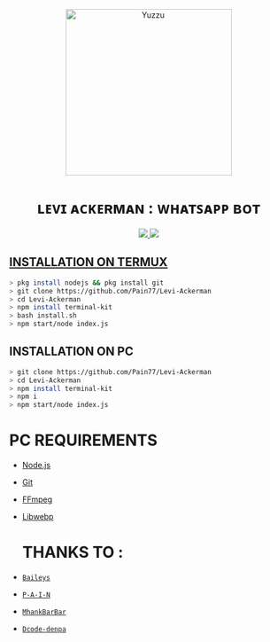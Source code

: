 <div align="center">
<img src="https://scontent.famd5-1.fna.fbcdn.net/v/t1.6435-9/fr/cp0/e15/q65/89876306_102667621372075_6696603597926301696_n.jpg?_nc_cat=111&ccb=1-5&_nc_sid=8024bb&_nc_ohc=sOT1RHCMcDsAX9UeusN&_nc_ht=scontent.famd5-1.fna&oh=00_AT8vW25SDUhoGuiDfe6Le3KqdinArjj7PAktZN3D-Pg_LQ&oe=61F01B6C" alt="Yuzzu" width="300" />

# ʟᴇᴠɪ ᴀᴄᴋᴇʀᴍᴀɴ : ᴡʜᴀᴛꜱᴀᴘᴘ ʙᴏᴛ

>
>
>
</div>
<p align="center">
  <a href="https://instagram.com/on11._.sama"><img src="https://img.shields.io/badge/Instagram-E4405F?style=for-the-badge&logo=instagram&logoColor=white"/> 
  <a href="https://wa.me/919662713165"><img src="https://img.shields.io/badge/WhatsApp-25D366?style=for-the-badge&logo=whatsapp&logoColor=white" />
</p>

## INSTALLATION ON TERMUX
```bash
> pkg install nodejs && pkg install git
> git clone https://github.com/Pain77/Levi-Ackerman
> cd Levi-Ackerman
> npm install terminal-kit
> bash install.sh
> npm start/node index.js
```
## INSTALLATION ON PC
```bash
> git clone https://github.com/Pain77/Levi-Ackerman
> cd Levi-Ackerman
> npm install terminal-kit
> npm i
> npm start/node index.js
```

# PC REQUIREMENTS
* [Node.js](https://nodejs.org/en/)
* [Git](https://git-scm.com/downloads)
* [FFmpeg](https://github.com/BtbN/FFmpeg-Builds/releases/download/autobuild-2020-12-08-13-03/ffmpeg-n4.3.1-26-gca55240b8c-win64-gpl-4.3.zip)
* [Libwebp](https://developers.google.com/speed/webp/download)

  # THANKS TO :
* [`Baileys`](https://github.com/adiwajshing/Baileys)
* [`P-A-I-N`](https://github.com/Pain77)
* [`MhankBarBar`](https://github.com/MhankBarBar)
* [`Dcode-denpa`](https://github.com/dcode-denpa)
